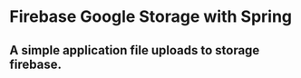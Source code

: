 
# **Firebase Google Storage with Spring**

## A simple application file uploads to storage firebase.
